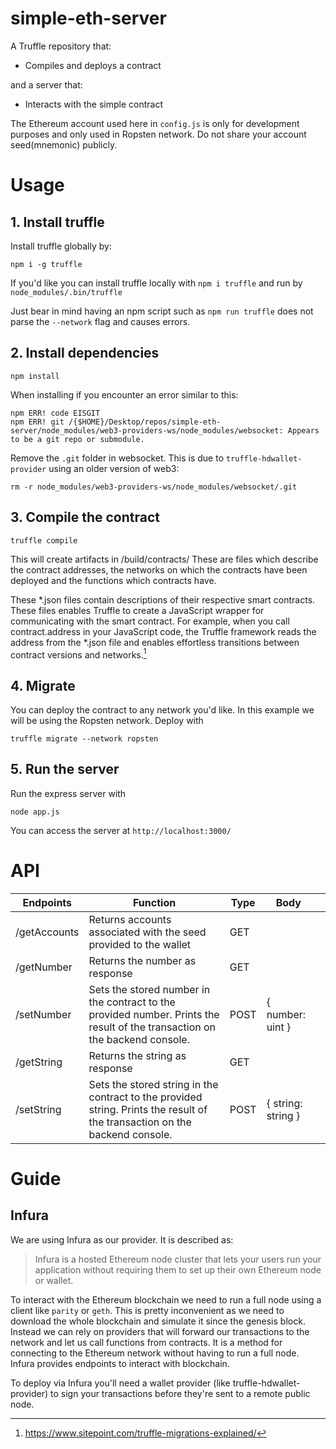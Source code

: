 # simple-eth-server
A Truffle repository that:
- Compiles and deploys a contract

and a server that:
- Interacts with the simple contract

The Ethereum account used here in `config.js` is only for development purposes and only used in Ropsten network. Do not share your account seed(mnemonic) publicly.

# Usage

## 1. Install truffle
Install truffle globally by:
```
npm i -g truffle
```

If you'd like you can install truffle locally with `npm i truffle` and run by `node_modules/.bin/truffle`

Just bear in mind having an npm script such as `npm run truffle` does not parse the `--network` flag and causes errors.

## 2. Install dependencies
```
npm install
```

When installing if you encounter an error similar to this:
```
npm ERR! code EISGIT
npm ERR! git /{$HOME}/Desktop/repos/simple-eth-server/node_modules/web3-providers-ws/node_modules/websocket: Appears to be a git repo or submodule.
```
Remove the `.git` folder in websocket. This is due to `truffle-hdwallet-provider` using an older version of web3:
```
rm -r node_modules/web3-providers-ws/node_modules/websocket/.git
```

## 3. Compile the contract
```
truffle compile
```

This will create artifacts in /build/contracts/
These are files which describe the contract addresses, the networks on which the contracts have been deployed and the functions which contracts have.

These *.json files contain descriptions of their respective smart contracts. These files enables Truffle to create a JavaScript wrapper for communicating with the smart contract. For example, when you call contract.address in your JavaScript code, the Truffle framework reads the address from the *.json file and enables effortless transitions between contract versions and networks.[^1]

## 4. Migrate

You can deploy the contract to any network you'd like. In this example we will be using the Ropsten network.
Deploy with
```
truffle migrate --network ropsten
```

## 5. Run the server
Run the express server with
```
node app.js
```

You can access the server at `http://localhost:3000/`


# API

| Endpoints | Function | Type | Body |  |
|--------------|------------------------------------------------------------------------------------------------------------------------------|------|--------------------|---|
| /getAccounts | Returns accounts associated with the seed provided to the wallet | GET |  |  |
| /getNumber | Returns the number as response | GET |  |  |
| /setNumber | Sets the stored number in the contract to the provided number.  Prints the result of the transaction on the backend console. | POST | { number: uint } |  |
| /getString | Returns the string as response | GET |  |  |
| /setString | Sets the stored string in the contract to the provided string.  Prints the result of the transaction on the backend console. | POST | { string: string } |  |

[^1]: https://www.sitepoint.com/truffle-migrations-explained/

# Guide

## Infura
We are using Infura as our provider. It is described as:
> Infura is a hosted Ethereum node cluster that lets your users run your application without requiring them to set up their own Ethereum node or wallet.

To interact with the Ethereum blockchain we need to run a full node using a client like `parity` or `geth`. This is pretty inconvenient as we need to download the whole blockchain and simulate it since the genesis block. Instead we can rely on providers that will forward our transactions to the network and let us call functions from contracts. It is a method for connecting to the Ethereum network without having to run a full node. Infura provides endpoints to interact with blockchain.

To deploy via Infura you'll need a wallet provider (like truffle-hdwallet-provider) to sign your transactions before they're sent to a remote public node. 